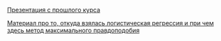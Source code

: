 [Презентация с прошлого курса](http://iosipoi.com/teachingfiles/stat3/S2.pdf)

[Материал про то, откуда взялась логистическая регрессия и при чем здесь метод максимального правдоподобия](https://mlcourse.ai/articles/topic4-part2-logit/)
